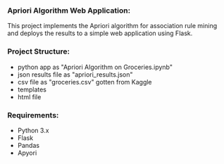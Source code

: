 ### Apriori Algorithm Web Application:

This project implements the Apriori algorithm for association rule mining and deploys the results to a simple web application using Flask.

### Project Structure:
- python app as "Apriori Algorithm on Groceries.ipynb"
- json results file as "apriori_results.json"
- csv file as "groceries.csv" gotten from Kaggle
- templates
- html file

### Requirements:
- Python 3.x
- Flask
- Pandas
- Apyori
